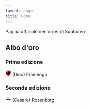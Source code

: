 ```yaml
---
layout: page
title: Home
---
```


Pagina ufficiale dei tornei di Subbuteo


## Albo d'oro

### Prima edizione

<img src="/thumb/flamengo.png" width="18"> (Dino) Flamengo

### Seconda edizione

<img src="/thumb/rosenborg.png" width="18"> (Cesare) Rosenborg

